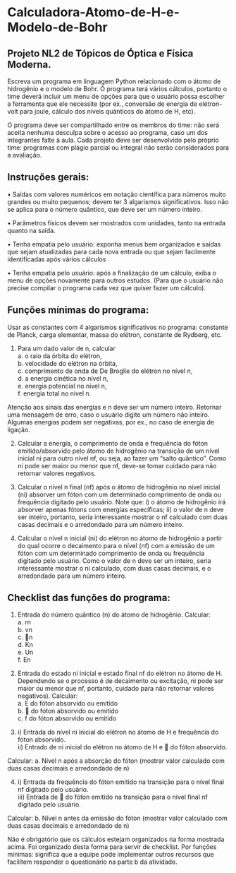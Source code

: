 # Calculadora-Atomo-de-H-e-Modelo-de-Bohr

## Projeto NL2 de Tópicos de Óptica e Física Moderna.

Escreva um programa em linguagem Python relacionado com o átomo de hidrogênio e o modelo de Bohr. O programa terá vários cálculos, portanto o time deverá incluir um menu de opções para que o usuário possa escolher a ferramenta que ele necessite (por ex., conversão de energia de elétron-volt para joule, cálculo dos níveis quânticos do átomo de H, etc). 

O programa deve ser compartilhado entre os membros do time: não será aceita nenhuma desculpa sobre o acesso ao programa, caso um dos integrantes falte à aula. Cada projeto deve ser desenvolvido pelo próprio time: programas com plágio parcial ou integral não serão considerados para a avaliação.

## Instruções gerais: 

• Saídas com valores numéricos em notação científica para números muito grandes ou muito pequenos; devem ter 3 algarismos significativos. Isso não se aplica para o número quântico, que deve ser um número inteiro.

• Parâmetros físicos devem ser mostrados com unidades, tanto na entrada quanto na saída. 

• Tenha empatia pelo usuário: exponha menus bem organizados e saídas que sejam atualizadas para cada nova entrada ou que sejam facilmente identificadas após vários cálculos

• Tenha empatia pelo usuário: após a finalização de um cálculo, exiba o menu de opções novamente para outros estudos. (Para que o usuário não precise compilar o programa cada vez que quiser fazer um cálculo).

## Funções mínimas do programa:

Usar as constantes com 4 algarismos significativos no programa: constante
de Planck, carga elementar, massa do elétron, constante de Rydberg, etc.
1) Para um dado valor de n, calcular
  <br>a. o raio da órbita do elétron,
  <br>b. velocidade do elétron na órbita,
  <br>c. comprimento de onda de De Broglie do elétron no nível n,
  <br>d. a energia cinética no nível n,
  <br>e. energia potencial no nível n,
  <br>f. energia total no nível n.
  
Atenção aos sinais das energias e n deve ser um número inteiro. Retornar uma mensagem de erro, caso o usuário digite um número não inteiro. Algumas energias podem ser negativas, por ex., no caso de energia de ligação.

2) Calcular a energia, o comprimento de onda e frequência do fóton emitido/absorvido pelo átomo de hidrogênio na transição de um nível inicial ni para outro nível nf, ou seja, ao fazer um “salto quântico”. Como ni pode ser maior ou menor que nf, deve-se tomar cuidado para não retornar valores negativos. 

3) Calcular o nível n final (nf) após o átomo de hidrogênio no nível inicial (ni) absorver um fóton com um determinado comprimento de onda ou frequência digitado pelo usuário. Note que: i) o átomo de hidrogênio irá absorver apenas fótons com energias específicas; ii) o valor de n deve ser inteiro, portanto, seria interessante mostrar o nf calculado com duas casas decimais e o arredondado para um número inteiro.

4) Calcular o nível n inicial (ni) do elétron no átomo de hidrogênio a partir do qual ocorre o decaimento para o nível (nf) com a emissão de um fóton com um determinado comprimento de onda ou frequência digitado pelo usuário. Como o valor de n deve ser um inteiro, seria interessante mostrar o ni calculado, com duas casas decimais, e o arredondado para um número inteiro.

## Checklist das funções do programa:

1. Entrada do número quântico (n) do átomo de hidrogênio. Calcular:
  <br>a. rn
  <br>b. vn
  <br>c. n
  <br>d. Kn
  <br>e. Un
  <br>f. En
  
2. Entrada do estado ni inicial e estado final nf do elétron no átomo de H. Dependendo se o processo é de decaimento ou excitação, ni pode ser maior ou menor que nf, portanto, cuidado para não retornar valores negativos). Calcular:
  <br>a. E do fóton absorvido ou emitido
  <br>b.  do fóton absorvido ou emitido
  <br>c. f do fóton absorvido ou emitido
  
3. 
    i) Entrada do nível ni inicial do elétron no átomo de H e frequência do fóton absorvido.
    <br>ii) Entrado de ni inicial do elétron no átomo de H e  do fóton absorvido.

Calcular:
  a. Nível n após a absorção do fóton (mostrar valor calculado com duas casas decimais e arredondado de n)

4. 
    i) Entrada da frequência do fóton emitido na transição para o nível
final nf digitado pelo usuário.
    <br>iii) Entrada de  do fóton emitido na transição para o nível final nf digitado pelo usuário.
  
  Calcular:
    b. Nível n antes da emissão do fóton (mostrar valor calculado com duas casas decimais e arredondado de n)
  
  Não é obrigatório que os cálculos estejam organizados na forma mostrada acima. Foi organizado desta forma para servir de checklist. Por funções mínimas: significa que a equipe pode implementar outros recursos que facilitem responder o questionário na parte b da atividade.

  
